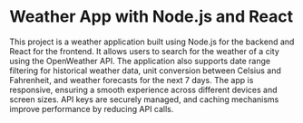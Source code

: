 # Weather App with Node.js and React
This project is a weather application built using Node.js for the backend and React for the frontend. 
It allows users to search for the weather of a city using the OpenWeather API. 
The application also supports date range filtering for historical weather data, unit conversion between Celsius and Fahrenheit, and weather forecasts for the next 7 days. 
The app is responsive, ensuring a smooth experience across different devices and screen sizes. API keys are securely managed, and caching mechanisms improve performance by reducing API calls.

